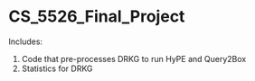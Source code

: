 # CS_5526_Final_Project

Includes:
1. Code that pre-processes DRKG to run HyPE and Query2Box
2. Statistics for DRKG
